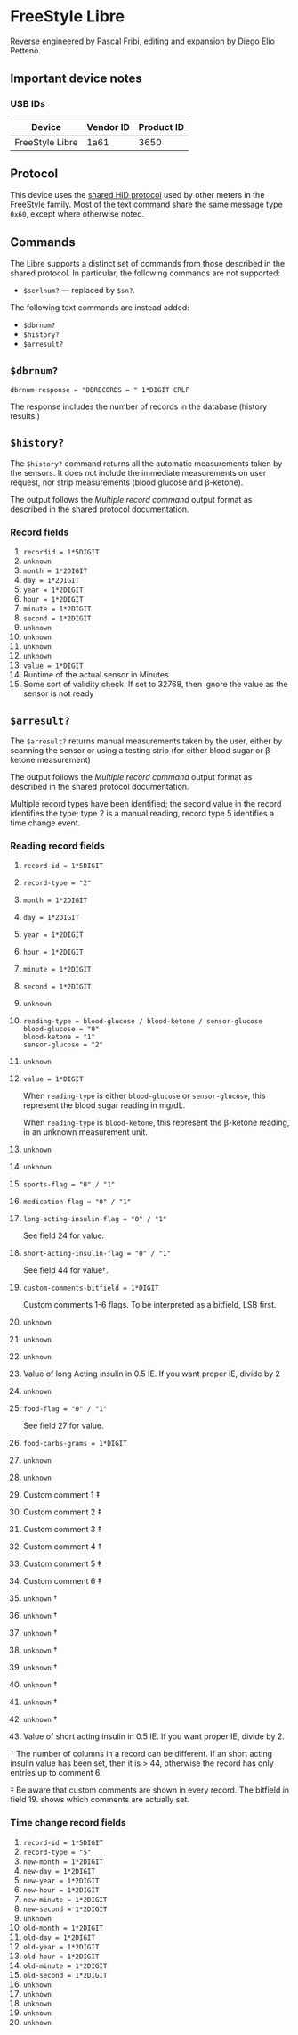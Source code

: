 # FreeStyle Libre

Reverse engineered by Pascal Fribi, editing and expansion by Diego Elio Pettenò.

## Important device notes

### USB IDs

| Device          | Vendor ID | Product ID |
| ---             | ---       | ---        |
| FreeStyle Libre | 1a61      | 3650       |

## Protocol

This device uses the [shared HID protocol](shared-hid-protocol) used by other
meters in the FreeStyle family. Most of the text command share the same message
type `0x60`, except where otherwise noted.

## Commands

The Libre supports a distinct set of commands from those described in the shared
protocol. In particular, the following commands are not supported:

  * `$serlnum?` — replaced by `$sn?`.

The following text commands are instead added:

  * `$dbrnum?`
  * `$history?`
  * `$arresult?`

## `$dbrnum?`

    dbrnum-response = "DBRECORDS = " 1*DIGIT CRLF

The response includes the number of records in the database (history results.)

## `$history?`

The `$history?` command returns all the automatic measurements taken by the
sensors. It does not include the immediate measurements on user request, nor
strip measurements (blood glucose and β-ketone).

The output follows the *Multiple record command* output format as described in
the shared protocol documentation.

### Record fields

  1. `recordid = 1*5DIGIT`
  2. `unknown`
  3. `month = 1*2DIGIT`
  4. `day = 1*2DIGIT`
  5. `year = 1*2DIGIT`
  6. `hour = 1*2DIGIT`
  7. `minute = 1*2DIGIT`
  8. `second = 1*2DIGIT`
  9. `unknown`
  10. `unknown`
  11. `unknown`
  12. `unknown`
  13. `value = 1*DIGIT`
  14. Runtime of the actual sensor in Minutes
  15. Some sort of validity check. If set to 32768, then ignore the value as the
      sensor is not ready

## `$arresult?`

The `$arresult?` returns manual measurements taken by the user, either by
scanning the sensor or using a testing strip (for either blood sugar or β-ketone
measurement)

The output follows the *Multiple record command* output format as described in
the shared protocol documentation.

Multiple record types have been identified; the second value in the record
identifies the type; type 2 is a manual reading, record type 5 identifies a time
change event.

### Reading record fields

  1. `record-id = 1*5DIGIT`
  2. `record-type = "2"`
  3. `month = 1*2DIGIT`
  4. `day = 1*2DIGIT`
  5. `year = 1*2DIGIT`
  6. `hour = 1*2DIGIT`
  7. `minute = 1*2DIGIT`
  8. `second = 1*2DIGIT`
  9. `unknown`
  10.
      ```
      reading-type = blood-glucose / blood-ketone / sensor-glucose
      blood-glucose = "0"
      blood-ketone = "1"
      sensor-glucose = "2"
      ```
  11. `unknown`
  13. `value = 1*DIGIT`

      When `reading-type` is either `blood-glucose` or `sensor-glucose`, this
      represent the blood sugar reading in mg/dL.

      When `reading-type` is `blood-ketone`, this represent the β-ketone
      reading, in an unknown measurement unit.
  14. `unknown`
  15. `unknown`
  16. `sports-flag = "0" / "1"`
  17. `medication-flag = "0" / "1"`
  18. `long-acting-insulin-flag = "0" / "1"`

      See field 24 for value.
  19. `short-acting-insulin-flag = "0" / "1"`

      See field 44 for value†.
  20. `custom-comments-bitfield = 1*DIGIT`

      Custom comments 1-6 flags. To be interpreted as a bitfield, LSB first.
  21. `unknown`
  22. `unknown`
  23. `unknown`
  24. Value of long Acting insulin in 0.5 IE. If you want proper IE, divide by 2
  25. `unknown`
  26. `food-flag = "0" / "1"`

      See field 27 for value.
  27. `food-carbs-grams = 1*DIGIT`
  28. `unknown`
  29. `unknown`
  30. Custom comment 1 ‡
  31. Custom comment 2 ‡
  32. Custom comment 3 ‡
  33. Custom comment 4 ‡
  34. Custom comment 5 ‡
  35. Custom comment 6 ‡
  36. `unknown` †
  37. `unknown` †
  38. `unknown` †
  39. `unknown` †
  40. `unknown` †
  41. `unknown` †
  42. `unknown` †
  43. `unknown` †
  44. Value of short acting insulin in 0.5 IE. If you want proper IE, divide by 2.

† The number of columns in a record can be different. If an short acting insulin
value has been set, then it is > 44, otherwise the record has only entries up to
comment 6.

‡ Be aware that custom comments are shown in every record. The bitfield in
field 19. shows which comments are actually set.


### Time change record fields

  1. `record-id = 1*5DIGIT`
  2. `record-type = "5"`
  3. `new-month = 1*2DIGIT`
  4. `new-day = 1*2DIGIT`
  5. `new-year = 1*2DIGIT`
  6. `new-hour = 1*2DIGIT`
  7. `new-minute = 1*2DIGIT`
  8. `new-second = 1*2DIGIT`
  9. `unknown`
  10. `old-month = 1*2DIGIT`
  11. `old-day = 1*2DIGIT`
  12. `old-year = 1*2DIGIT`
  13. `old-hour = 1*2DIGIT`
  14. `old-minute = 1*2DIGIT`
  15. `old-second = 1*2DIGIT`
  16. `unknown`
  17. `unknown`
  18. `unknown`
  19. `unknown`
  20. `unknown`
